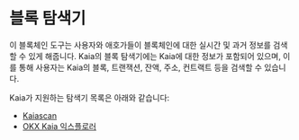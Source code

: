 # 블록 탐색기

이 블록체인 도구는 사용자와 애호가들이 블록체인에 대한 실시간 및 과거 정보를 검색할 수 있게 해줍니다. Kaia의 블록 탐색기에는 Kaia에 대한 정보가 포함되어 있으며, 이를 통해 사용자는 Kaia의 블록, 트랜잭션, 잔액, 주소, 컨트랙트 등을 검색할 수 있습니다.

Kaia가 지원하는 탐색기 목록은 아래와 같습니다:

- [Kaiascan](https://www.kaiascan.io/)
- [OKX Kaia 익스플로러](https://web3.okx.com/explorer/kaia)